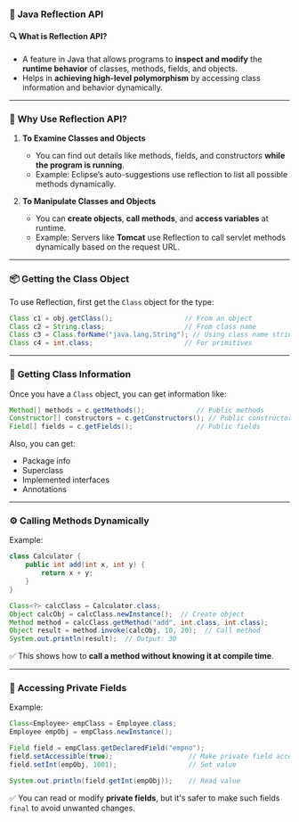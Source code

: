 ### 📘 **Java Reflection API**

#### 🔍 What is Reflection API?

* A feature in Java that allows programs to **inspect and modify** the **runtime behavior** of classes, methods, fields, and objects.
* Helps in **achieving high-level polymorphism** by accessing class information and behavior dynamically.

---

### 🧠 **Why Use Reflection API?**

1. **To Examine Classes and Objects**

   * You can find out details like methods, fields, and constructors **while the program is running**.
   * Example: Eclipse’s auto-suggestions use reflection to list all possible methods dynamically.

2. **To Manipulate Classes and Objects**

   * You can **create objects**, **call methods**, and **access variables** at runtime.
   * Example: Servers like **Tomcat** use Reflection to call servlet methods dynamically based on the request URL.

---

### 📦 **Getting the Class Object**

To use Reflection, first get the `Class` object for the type:

```java
Class c1 = obj.getClass();                  // From an object
Class c2 = String.class;                    // From class name
Class c3 = Class.forName("java.lang.String"); // Using class name string
Class c4 = int.class;                       // For primitives
```

---

### 🧾 **Getting Class Information**

Once you have a `Class` object, you can get information like:

```java
Method[] methods = c.getMethods();             // Public methods
Constructor[] constructors = c.getConstructors(); // Public constructors
Field[] fields = c.getFields();                // Public fields
```

Also, you can get:

* Package info
* Superclass
* Implemented interfaces
* Annotations

---

### ⚙️ **Calling Methods Dynamically**

Example:

```java
class Calculator {
    public int add(int x, int y) {
        return x + y;
    }
}

Class<?> calcClass = Calculator.class;
Object calcObj = calcClass.newInstance();  // Create object
Method method = calcClass.getMethod("add", int.class, int.class);
Object result = method.invoke(calcObj, 10, 20);  // Call method
System.out.println(result);  // Output: 30
```

✅ This shows how to **call a method without knowing it at compile time**.

---

### 🔐 **Accessing Private Fields**

Example:

```java
Class<Employee> empClass = Employee.class;
Employee empObj = empClass.newInstance();

Field field = empClass.getDeclaredField("empno");
field.setAccessible(true);                   // Make private field accessible
field.setInt(empObj, 1001);                  // Set value

System.out.println(field.getInt(empObj));    // Read value
```

✅ You can read or modify **private fields**, but it's safer to make such fields `final` to avoid unwanted changes.
